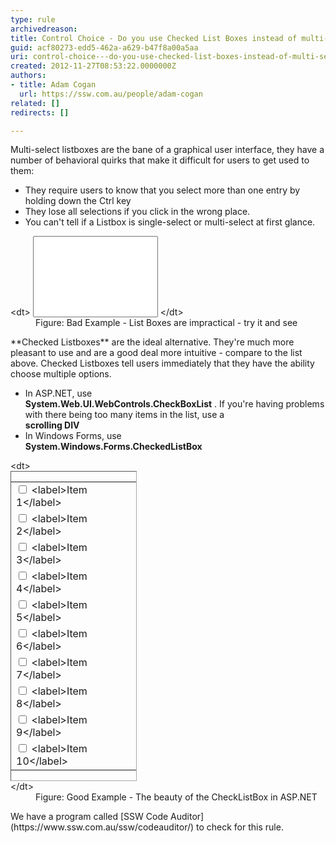 ```yaml
---
type: rule
archivedreason: 
title: Control Choice - Do you use Checked List Boxes instead of multi-select List Boxes?
guid: acf80273-edd5-462a-a629-b47f8a00a5aa
uri: control-choice---do-you-use-checked-list-boxes-instead-of-multi-select-list-boxes
created: 2012-11-27T08:53:22.0000000Z
authors:
- title: Adam Cogan
  url: https://ssw.com.au/people/adam-cogan
related: []
redirects: []

---
```


Multi-select listboxes are the bane of a graphical user interface, they have a number of behavioral quirks that make it difficult for users to get used to them:


* They require users to know that you select more than one entry by holding down the Ctrl key
* They lose all selections if you click in the wrong place.
* You can't tell if a Listbox is single-select or multi-select at first glance.


<!--endintro-->
<dl class="badImage">&lt;dt&gt;
      <select size="8" style="width&#58;200px;"> 
         &lt;option&gt;Item 1&lt;/option&gt; 
         &lt;option&gt;Item 2&lt;/option&gt; 
         &lt;option&gt;Item 3&lt;/option&gt; 
         &lt;option&gt;Item 4&lt;/option&gt; 
         &lt;option&gt;Item 5&lt;/option&gt; 
         &lt;option&gt;Item 6&lt;/option&gt; 
         &lt;option&gt;Item 7&lt;/option&gt; 
         &lt;option&gt;Item 8&lt;/option&gt; 
         &lt;option&gt;Item 9&lt;/option&gt; 
         &lt;option&gt;Item 10&lt;/option&gt;</select> &lt;/dt&gt;<dd>Figure&#58; Bad Example - List Boxes are impractical - try it and see</dd></dl>
**Checked Listboxes** are the ideal alternative. They're much more pleasant to use and are a good deal more intuitive - compare to the list above. Checked Listboxes tell users immediately that they have the ability choose multiple options.

* In ASP.NET, use <br>       **System.Web.UI.WebControls.CheckBoxList** . If you're having problems with there being too many items in the list, use a <br>       **scrolling DIV**
* In Windows Forms, use <br>       **System.Windows.Forms.CheckedListBox**

<dl class="goodImage">&lt;dt&gt;<div style="border&#58;1px inset #aaaaaa;width&#58;200px;"><table id="cblList" border="0"><tbody><tr><td>
                     <input id="cblList_0" type="checkbox">
                     &lt;label&gt;Item 1&lt;/label&gt;</td></tr><tr><td>
                     <input id="cblList_1" type="checkbox">
                     &lt;label&gt;Item 2&lt;/label&gt;</td></tr><tr><td>
                     <input id="cblList_2" type="checkbox">
                     &lt;label&gt;Item 3&lt;/label&gt;</td></tr><tr><td>
                     <input id="cblList_3" type="checkbox">
                     &lt;label&gt;Item 4&lt;/label&gt;</td></tr><tr><td>
                     <input id="cblList_4" type="checkbox">
                     &lt;label&gt;Item 5&lt;/label&gt;</td></tr><tr><td>
                     <input id="cblList_5" type="checkbox">
                     &lt;label&gt;Item 6&lt;/label&gt;</td></tr><tr><td>
                     <input id="cblList_6" type="checkbox">
                     &lt;label&gt;Item 7&lt;/label&gt;</td></tr><tr><td>
                     <input id="cblList_7" type="checkbox">
                     &lt;label&gt;Item 8&lt;/label&gt;</td></tr><tr><td>
                     <input id="cblList_8" type="checkbox">
                     &lt;label&gt;Item 9&lt;/label&gt;</td></tr><tr><td>
                     <input id="cblList_9" type="checkbox">
                     &lt;label&gt;Item 10&lt;/label&gt;</td></tr></tbody></table></div>&lt;/dt&gt;<dd>Figure&#58; Good Example - The beauty of the CheckListBox in ASP.NET</dd></dl>
We have a program called  [SSW Code Auditor](https&#58;//www.ssw.com.au/ssw/codeauditor/) to check for this rule.
